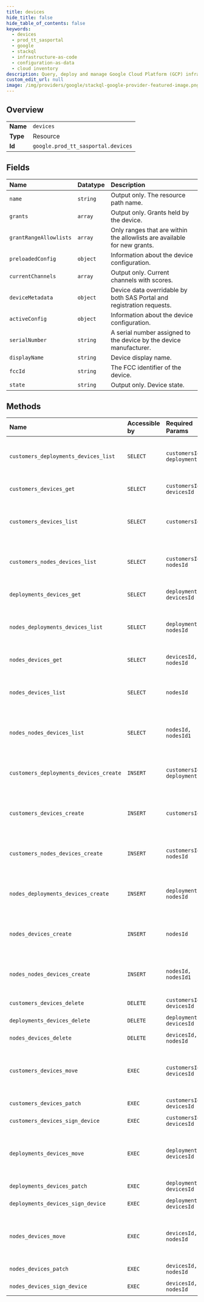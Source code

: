 ```yaml
---
title: devices
hide_title: false
hide_table_of_contents: false
keywords:
  - devices
  - prod_tt_sasportal
  - google    
  - stackql
  - infrastructure-as-code
  - configuration-as-data
  - cloud inventory
description: Query, deploy and manage Google Cloud Platform (GCP) infrastructure and resources using SQL
custom_edit_url: null
image: /img/providers/google/stackql-google-provider-featured-image.png
---
```

  
    

## Overview
<table><tbody>
<tr><td><b>Name</b></td><td><code>devices</code></td></tr>
<tr><td><b>Type</b></td><td>Resource</td></tr>
<tr><td><b>Id</b></td><td><code>google.prod_tt_sasportal.devices</code></td></tr>
</tbody></table>

## Fields
| Name | Datatype | Description |
|:-----|:---------|:------------|
| `name` | `string` | Output only. The resource path name. |
| `grants` | `array` | Output only. Grants held by the device. |
| `grantRangeAllowlists` | `array` | Only ranges that are within the allowlists are available for new grants. |
| `preloadedConfig` | `object` | Information about the device configuration. |
| `currentChannels` | `array` | Output only. Current channels with scores. |
| `deviceMetadata` | `object` | Device data overridable by both SAS Portal and registration requests. |
| `activeConfig` | `object` | Information about the device configuration. |
| `serialNumber` | `string` | A serial number assigned to the device by the device manufacturer. |
| `displayName` | `string` | Device display name. |
| `fccId` | `string` | The FCC identifier of the device. |
| `state` | `string` | Output only. Device state. |
## Methods
| Name | Accessible by | Required Params | Description |
|:-----|:--------------|:----------------|:------------|
| `customers_deployments_devices_list` | `SELECT` | `customersId, deploymentsId` | Lists devices under a node or customer. |
| `customers_devices_get` | `SELECT` | `customersId, devicesId` | Gets details about a device. |
| `customers_devices_list` | `SELECT` | `customersId` | Lists devices under a node or customer. |
| `customers_nodes_devices_list` | `SELECT` | `customersId, nodesId` | Lists devices under a node or customer. |
| `deployments_devices_get` | `SELECT` | `deploymentsId, devicesId` | Gets details about a device. |
| `nodes_deployments_devices_list` | `SELECT` | `deploymentsId, nodesId` | Lists devices under a node or customer. |
| `nodes_devices_get` | `SELECT` | `devicesId, nodesId` | Gets details about a device. |
| `nodes_devices_list` | `SELECT` | `nodesId` | Lists devices under a node or customer. |
| `nodes_nodes_devices_list` | `SELECT` | `nodesId, nodesId1` | Lists devices under a node or customer. |
| `customers_deployments_devices_create` | `INSERT` | `customersId, deploymentsId` | Creates a device under a node or customer. |
| `customers_devices_create` | `INSERT` | `customersId` | Creates a device under a node or customer. |
| `customers_nodes_devices_create` | `INSERT` | `customersId, nodesId` | Creates a device under a node or customer. |
| `nodes_deployments_devices_create` | `INSERT` | `deploymentsId, nodesId` | Creates a device under a node or customer. |
| `nodes_devices_create` | `INSERT` | `nodesId` | Creates a device under a node or customer. |
| `nodes_nodes_devices_create` | `INSERT` | `nodesId, nodesId1` | Creates a device under a node or customer. |
| `customers_devices_delete` | `DELETE` | `customersId, devicesId` | Deletes a device. |
| `deployments_devices_delete` | `DELETE` | `deploymentsId, devicesId` | Deletes a device. |
| `nodes_devices_delete` | `DELETE` | `devicesId, nodesId` | Deletes a device. |
| `customers_devices_move` | `EXEC` | `customersId, devicesId` | Moves a device under another node or customer. |
| `customers_devices_patch` | `EXEC` | `customersId, devicesId` | Updates a device. |
| `customers_devices_sign_device` | `EXEC` | `customersId, devicesId` | Signs a device. |
| `deployments_devices_move` | `EXEC` | `deploymentsId, devicesId` | Moves a device under another node or customer. |
| `deployments_devices_patch` | `EXEC` | `deploymentsId, devicesId` | Updates a device. |
| `deployments_devices_sign_device` | `EXEC` | `deploymentsId, devicesId` | Signs a device. |
| `nodes_devices_move` | `EXEC` | `devicesId, nodesId` | Moves a device under another node or customer. |
| `nodes_devices_patch` | `EXEC` | `devicesId, nodesId` | Updates a device. |
| `nodes_devices_sign_device` | `EXEC` | `devicesId, nodesId` | Signs a device. |
